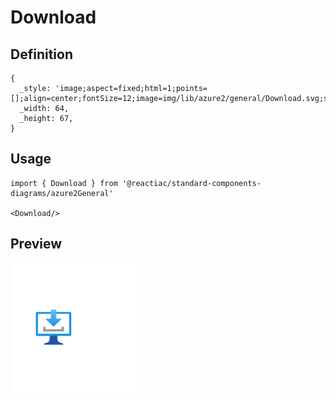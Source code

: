 # Download

## Definition

```
{
  _style: 'image;aspect=fixed;html=1;points=[];align=center;fontSize=12;image=img/lib/azure2/general/Download.svg;strokeColor=none;',
  _width: 64,
  _height: 67,
}
```

## Usage

```
import { Download } from '@reactiac/standard-components-diagrams/azure2General'

<Download/>
```

## Preview

<img src="./download.png" width="200"/>
